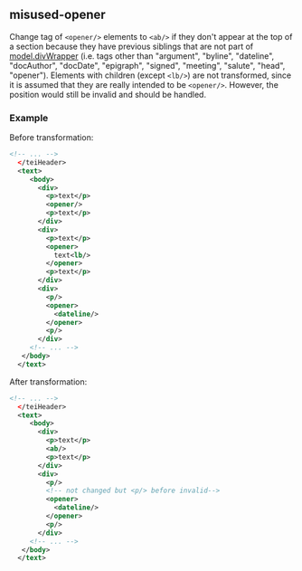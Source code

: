 ## misused-opener
Change tag of `<opener/>` elements to `<ab/>` if they don't appear at the top of a section because they have previous siblings that are not part of [model.divWrapper](https://tei-c.org/release/doc/tei-p5-doc/en/html/ref-model.divWrapper.html) (i.e. tags other than "argument", "byline", "dateline", "docAuthor", "docDate", "epigraph", "signed", "meeting", "salute", "head", "opener").
Elements with children (except `<lb/>`) are not transformed, since it is assumed that they are really intended to be `<opener/>`. However, the position would still be invalid and should be handled.

### Example
Before transformation:
```xml
<!-- ... -->
  </teiHeader>
  <text>
     <body>
       <div>
         <p>text</p>
         <opener/>
         <p>text</p>
       </div>
       <div>
         <p>text</p>
         <opener>
           text<lb/>
         </opener>
         <p>text</p>
       </div>
       <div>
         <p/>
         <opener>
           <dateline/>
         </opener>
         <p/>
       </div>
     <!-- ... -->
   </body>
  </text>
```

After transformation:
```xml
<!-- ... -->
  </teiHeader>
  <text>
     <body>
       <div>
         <p>text</p>
         <ab/>
         <p>text</p>
       </div>
       <div>
         <p/>
         <!-- not changed but <p/> before invalid-->
         <opener>
           <dateline/>
         </opener>
         <p/>
       </div>
     <!-- ... -->
   </body>
  </text>
```
